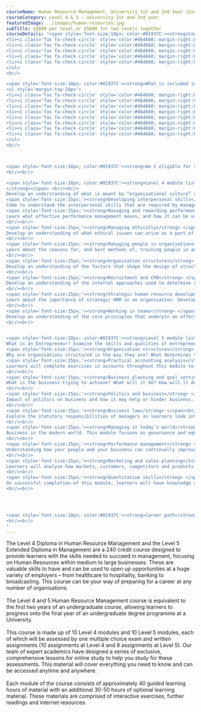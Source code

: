 ```yaml
---
courseName: Human Resource Management, University 1st and 2nd Year (Level 4 and 5)
courseCategory: Level 4 & 5 – University 1st and 2nd year
featuredImage: ../images/human-resources.jpg
subTitle: £4600 per level or £5600 for two levels together
courseDetails: "<span style='font-size:18px; color:#01937C'><strong>Course Fees</strong></span><br/><br/>The fee for enrolling onto the level 4 and level 5 courses together is £5600. Alternatively students can enrol onto a single level (level 4 or 5) for £4600 each.<br/><ul style='margin-top:10px'>
<li><i class='fas fa-check-circle' style='color:#464660; margin-right:8px'></i>  Credit or debit card</li>
<li><i class='fas fa-check-circle' style='color:#464660; margin-right:8px'></i>  Bank transfer</li>
<li><i class='fas fa-check-circle' style='color:#464660; margin-right:8px'></i>  Interest free monthly instalments</li>
<li><i class='fas fa-check-circle' style='color:#464660; margin-right:8px'></i>  Paypal</li>
<li><i class='fas fa-check-circle' style='color:#464660; margin-right:8px'></i>  Western Union</li>
</ul> 
<br/>

<span style='font-size:18px; color:#01937C'><strong>What is included in the cost of my course?</strong></span>
<ul style='margin-top:10px'>
<li><i class='fas fa-check-circle' style='color:#464660; margin-right:8px'></i>  All course material, including online modules and written assignments </li>
<li><i class='fas fa-check-circle' style='color:#464660; margin-right:8px'></i>  Personal tutor support with 1-2-1 Zoom sessions</li>
<li><i class='fas fa-check-circle' style='color:#464660; margin-right:8px'></i>  Dedicated student support</li>
<li><i class='fas fa-check-circle' style='color:#464660; margin-right:8px'></i>  Access to an online social learning forum</li>
<li><i class='fas fa-check-circle' style='color:#464660; margin-right:8px'></i>  Assignment marking and feedback</li>
<li><i class='fas fa-check-circle' style='color:#464660; margin-right:8px'></i>  FREE TOTUM student discount card</li>
<li><i class='fas fa-check-circle' style='color:#464660; margin-right:8px'></i> FREE laptop</li>
<li><i class='fas fa-check-circle' style='color:#464660; margin-right:8px'></i> FREE access to our Hubs.</li>
</ul> 
<br/>



<span style='font-size:18px; color:#01937C'><strong>Am I eligible for this program?</strong></span><br/><br/> To enrol onto the level 4 course, you must be at least 18 and have a full secondary education. Before enrolling onto the level 5 course, you must have attained a level 4 or equivalent.
<br/><br/>

<span style='font-size:18px; color:#01937C'><strong>Level 4 module listing</strong></span><br/><br/> <span style='font-size:15px;'><strong>Culture and the organisation
</strong></span> <br/><br/>
Develop an understanding of what is meant by “organisational culture” and its various influences on the operation of the organisation itself.br/><br/>
<span style='font-size:15px;'><strong>Developing interpersonal skills</strong> </span> <br/><br/>
Come to understand the interpersonal skills that are required by managers and leaders in different managerial responsibilities. Learn how to develop these skills for improved performance.<br/><br/>
<span style='font-size:15px;'><strong>Managing and rewarding performance</strong> </span><br/><br/>
Learn what effective performance management means, and how it can be used to improve workplace performance, both in terms of discipline and reward.
<br/><br/>
<span style='font-size:15px;'><strong>Managing ethically</strong> </span><br/><br/>
Develop an understanding of what ethical issues can arise as a part of effective management, how ethical decisions can be made, and what the legal and regulatory context of what workplace ethics looks like.
<br/><br/>
<span style='font-size:15px;'><strong>Managing people in organisations</strong> </span><br/><br/>
Learn about the reasons for, and best methods of, training people in an organisation.
<br/><br/>
<span style='font-size:15px;'><strong>Organisation structures</strong> </span><br/><br/>
Develop an understanding of the factors that shape the design of structure within organisations, and how the organisational structure can influence management strategy.
<br/><br/>
<span style='font-size:15px;'><strong>Recruitment and CPD</strong> </span><br/><br/>
Develop an understanding of the internal approaches used to determine recruitment needs, and of the different approaches taken by organisations to attract and select potential candidates. Learn about the requirements of contracts of employment, and the importance of personal development.
<br/><br/>
<span style='font-size:15px;'><strong>Strategic human resource development</strong> </span><br/><br/>
Learn about the importance of strategic HRM in an organisation. Develop knowledge concerning the analysis of various factors impacting the labour market, the ways in which employment can be terminated, and the different forms of discrimination.
<br/><br/>
<span style='font-size:15px;'><strong>Working in teams</strong> </span><br/><br/>
Develop an understanding of the core principles that underpin an effective team, both in terms of team membership and team leadership.
<br/><br/>


<span style='font-size:18px; color:#01937C'><strong>Level 5 module listing</strong></span><br/><br/> <span style='font-size:15px;'><strong>The entrepreneurial manager</strong></span> <br/><br/>
What is an Entrepreneur? Examine the skills and qualities of entrepreneurship.<br/><br/>
<span style='font-size:15px;'><strong>Organisation structures</strong> </span> <br/><br/>
Why are organisations structured in the way they are? What determines the optimum structure and how does it differ between organisations? In this module, learners will look at the numerous models and theories that make up organisational structure.<br/><br/>
<span style='font-size:15px;'><strong>Practical accounting analysis</strong> </span><br/><br/>
Learners will complete exercises in accounts throughout this module to understand what they are telling us and the actions that analysis can precipitate.
<br/><br/>
<span style='font-size:15px;'><strong>Business planning and goal setting</strong> </span><br/><br/>
What is the business trying to achieve? What will it do? How will it do it? This module focuses on the creation of clear goals and clear plans to achieve a clear objective.
<br/><br/>
<span style='font-size:15px;'><strong>Politics and business</strong> </span><br/><br/>
Impact of politics on business and how it may help or hinder business. This module will educate learners on economic impact, exports and government support.
<br/><br/>
<span style='font-size:15px;'><strong>Business law</strong> </span><br/><br/>
Explore the statutory responsibilities of managers as learners look into the legalities of business and business executives.
<br/><br/>
<span style='font-size:15px;'><strong>Managing in today’s world</strong> </span><br/><br/>
Business in the modern world. This module focuses on governance and equality as a means to do right in business.
<br/><br/>
<span style='font-size:15px;'><strong>Performance management</strong> </span><br/><br/>
Understanding how your people and your business can continually improve together, learners will review reward structures, CPD, training and development to ensure high performance in business.
<br/><br/>
<span style='font-size:15px;'><strong>Marketing and sales planning</strong> </span><br/><br/>
Learners will analyse how markets, customers, competitors and products can come together in a cohesive plan.
<br/><br/>
<span style='font-size:15px;'><strong>Quantitative skills</strong> </span><br/><br/>
On successful completion of this module, learners will have knowledge of numeric exercises and will understand their use within the context of the business.
<br/><br/>




<span style='font-size:18px; color:#01937C'><strong>Career path</strong></span><br/><br/> Successful completion of The Undergraduate Level 4 (Human Resource Management course) and Level 5 (Extended Diploma in Management) and the final year of an accredited Undergraduate Degree programme, students will have attained the right credentials to go on and apply for a job in management, HR, strategic business management or business consultancy.
<br/><br/>
"
---
```

The Level 4 Diploma in Human Resource Management and the Level 5 Extended Diploma in Management are a 240 credit course designed to provide learners with the skills needed to succeed in management, focusing on Human Resources within medium to large businesses. These are valuable skills to have and can be used to open up opportunities at a huge variety of employers – from healthcare to hospitality, banking to broadcasting. This course can be your way of preparing for a career at any number of organisations.
<br/><br/>
The Level 4 and 5 Human Resource Management course is equivalent to the first two years of an undergraduate course, allowing learners to progress onto the final year of an undergraduate degree programme at a University.
<br/><br/>
This course is made up of 10 Level 4 modules and 10 Level 5 modules, each of which will be assessed by one multiple choice exam and written assignments (10 assignments at Level 4 and 8 assignments at Level 5). Our team of expert academics have designed a series of exclusive, comprehensive lessons for online study to help you study for these assessments. This material will cover everything you need to know and can be accessed anytime and anywhere.
<br/><br/>
Each module of the course consists of approximately 40 guided learning hours of material with an additional 30-50 hours of optional learning material. These materials are comprised of interactive exercises, further readings and internet resources.